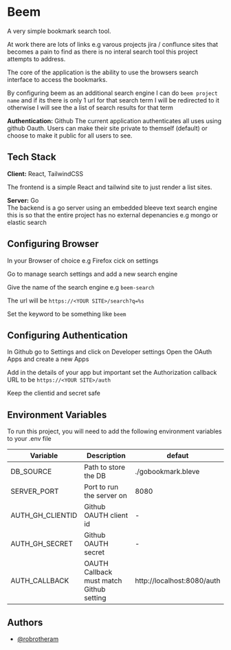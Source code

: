 
# Beem

A very simple bookmark search tool. 

At work there are lots of links e.g varous projects jira / conflunce sites that becomes a pain to find as there is no interal search tool this project attempts to address. 

The core of the application is the ability to use the browsers search interface to access the bookmarks. 

By configuring beem as an additional search engine I can do `beem project name` and if its there is only 1 url for that search term I will be redirected to it otherwise I will see the a list of search results for that term 

**Authentication:** Github 
The current application authenticates all uses using github Oauth. Users can make their site private to themself (default) or choose to make it public for all users to see. 


## Tech Stack

**Client:** React, TailwindCSS

The frontend is a simple React and tailwind site to just render a list sites. 

**Server:** Go  
The backend is a go server using an embedded bleeve text search engine this is so that the entire project has no external depenancies e.g mongo or elastic search
 








## Configuring  Browser

In your Browser of choice e.g Firefox cick on settings

Go to manage search settings and add a new search engine

Give the name of the search engine e.g `beem-search`

The url will be `https://<YOUR SITE>/search?q=%s`

Set the keyword to be something like `beem`

## Configuring Authentication
In Github go to Settings and click on Developer settings
Open the OAuth Apps and create a new Apps

Add in the details of your app but important set the Authorization callback URL to be `https://<YOUR SITE>/auth`

Keep the clientid and secret safe



## Environment Variables

To run this project, you will need to add the following environment variables to your .env file


| Variable          | Description | defaut      |
| -----------       | ----------- | ----------- |
| DB_SOURCE         | Path to store the DB       |  ./gobookmark.bleve           |
| SERVER_PORT       | Port to run the server on        |  8080           |
| AUTH_GH_CLIENTID  | Github OAUTH client id        |   -          |
| AUTH_GH_SECRET    | Github OAUTH secret        |  -           |
| AUTH_CALLBACK     | OAUTH Callback must match Github setting    | http://localhost:8080/auth            |



## Authors

- [@robrotheram](https://www.github.com/robrotheram)

